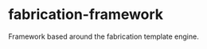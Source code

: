 fabrication-framework
=====================

Framework based around the fabrication template engine.